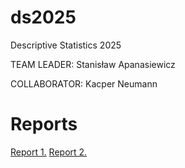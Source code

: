 # ds2025
Descriptive Statistics 2025

TEAM LEADER: Stanisław Apanasiewicz

COLLABORATOR: Kacper Neumann

# Reports
[Report 1.](Report1.md)
[Report 2.](Report2.md)